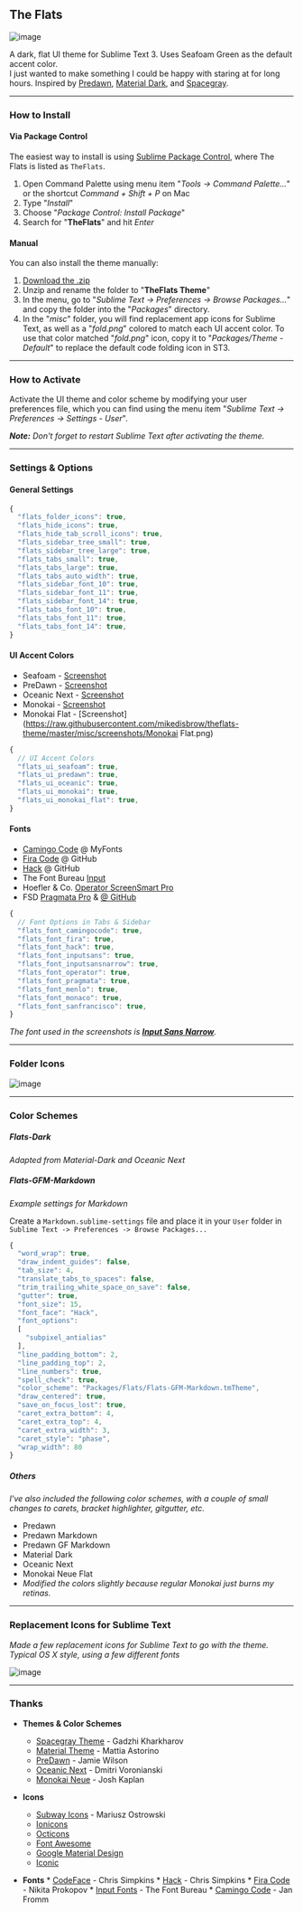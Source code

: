 ## The Flats

![image](https://raw.githubusercontent.com/mikedisbrow/theflats-theme/master/misc/screenshots/Seafoam.png)

A dark, flat UI theme for Sublime Text 3. Uses Seafoam Green as the default accent color.  
I just wanted to make something I could be happy with staring at for long hours.  Inspired by [Predawn](https://github.com/jamiewilson/predawn), [Material Dark](https://github.com/equinusocio/material-theme), and [Spacegray](https://github.com/kkga/spacegray).

***

### How to Install
#### Via Package Control
The easiest way to install is using [Sublime Package Control](https://packagecontrol.io), where The Flats is listed as `TheFlats`.

1. Open Command Palette using menu item "*Tools -> Command Palette...*" or the shortcut *Command + Shift + P* on Mac
2. Type "*Install*"
3. Choose "*Package Control: Install Package*"
4. Search for "**TheFlats**" and hit *Enter*

#### Manual

You can also install the theme manually:

1. [Download the .zip](https://github.com/mikedisbrow/theflats-theme/archive/master.zip)
2. Unzip and rename the folder to "**TheFlats Theme**"
3. In the menu, go to "*Sublime Text -> Preferences -> Browse Packages...*" and copy the folder into the "*Packages*" directory. 
4. In the "*misc*" folder, you will find replacement app icons for Sublime Text, as well as a "*fold.png*" colored to match each UI accent color.  To use that color matched "*fold.png*" icon, copy it to "*Packages/Theme - Default*" to replace the default code folding icon in ST3.

***

### How to Activate

Activate the UI theme and color scheme by modifying your user preferences file, which you can find using the menu item "*Sublime Text -> Preferences -> Settings - User*".

***Note:*** *Don't forget to restart Sublime Text after activating the theme.*

***

### Settings & Options
#### General Settings
```js
{
  "flats_folder_icons": true,
  "flats_hide_icons": true,
  "flats_hide_tab_scroll_icons": true,
  "flats_sidebar_tree_small": true,
  "flats_sidebar_tree_large": true,
  "flats_tabs_small": true,
  "flats_tabs_large": true,
  "flats_tabs_auto_width": true,
  "flats_sidebar_font_10": true,
  "flats_sidebar_font_11": true,
  "flats_sidebar_font_14": true,
  "flats_tabs_font_10": true,
  "flats_tabs_font_11": true,
  "flats_tabs_font_14": true,
}
```
#### UI Accent Colors
  * Seafoam - [Screenshot](https://raw.githubusercontent.com/mikedisbrow/theflats-theme/master/misc/screenshots/Seafoam.png)
  * PreDawn - [Screenshot](https://raw.githubusercontent.com/mikedisbrow/theflats-theme/master/misc/screenshots/Predawn.png)
  * Oceanic Next - [Screenshot](https://raw.githubusercontent.com/mikedisbrow/theflats-theme/master/misc/screenshots/Oceanic.png)
  * Monokai - [Screenshot](https://raw.githubusercontent.com/mikedisbrow/theflats-theme/master/misc/screenshots/Monokai.png)
  * Monokai Flat - [Screenshot](https://raw.githubusercontent.com/mikedisbrow/theflats-theme/master/misc/screenshots/Monokai Flat.png)

```js
{  
  // UI Accent Colors
  "flats_ui_seafoam": true,
  "flats_ui_predawn": true,
  "flats_ui_oceanic": true,
  "flats_ui_monokai": true,
  "flats_ui_monokai_flat": true,
}
```
#### Fonts
- [Camingo Code](https://www.myfonts.com/fonts/jan-fromm/camingo-code/ "MyFonts - Camingo Code") @ MyFonts
- [Fira Code](https://github.com/tonsky/FiraCode "Fira Code - GitHub") @ GitHub
- [Hack](https://github.com/chrissimpkins/Hack "Hack - GitHub") @ GitHub
- The Font Bureau [Input](http://input.fontbureau.com "Font Bureau Input Fonts")
- Hoefler & Co. [Operator ScreenSmart Pro](http://www.typography.com/fonts/operator/overview/ "Operator")
- FSD [Pragmata Pro](http://www.fsd.it/shop/fonts/pragmatapro "Pragmata Pro") & [@ GitHub](https://github.com/fabrizioschiavi/pragmatapro "Pragmata Pro GitHub")
```js
{
  // Font Options in Tabs & Sidebar
  "flats_font_camingocode": true,
  "flats_font_fira": true,
  "flats_font_hack": true,
  "flats_font_inputsans": true,
  "flats_font_inputsansnarrow": true,
  "flats_font_operator": true,
  "flats_font_pragmata": true,
  "flats_font_menlo": true,
  "flats_font_monaco": true,
  "flats_font_sanfrancisco": true,
}
```

*The font used in the screenshots is [__Input Sans Narrow__](http://input.fontbureau.com).*

***

### Folder Icons

![image](https://raw.githubusercontent.com/mikedisbrow/theflats-theme/master/misc/screenshots/Folders.png)

***
### Color Schemes
##### Flats-Dark
*Adapted from Material-Dark and Oceanic Next*

##### Flats-GFM-Markdown


_Example settings for Markdown_

Create a `Markdown.sublime-settings` file and place it in your `User` folder in `Sublime Text -> Preferences -> Browse Packages...`

```js
{
  "word_wrap": true,
  "draw_indent_guides": false,
  "tab_size": 4,
  "translate_tabs_to_spaces": false,
  "trim_trailing_white_space_on_save": false,
  "gutter": true,
  "font_size": 15,
  "font_face": "Hack",
  "font_options":
  [
    "subpixel_antialias"
  ],
  "line_padding_bottom": 2,
  "line_padding_top": 2,
  "line_numbers": true,
  "spell_check": true,
  "color_scheme": "Packages/Flats/Flats-GFM-Markdown.tmTheme",
  "draw_centered": true,
  "save_on_focus_lost": true,
  "caret_extra_bottom": 4,
  "caret_extra_top": 4,
  "caret_extra_width": 3,
  "caret_style": "phase",
  "wrap_width": 80
}
```

##### Others
*I've also included the following color schemes, with a couple of small changes to carets, bracket highlighter, gitgutter, etc.*

*  Predawn
*  Predawn Markdown
*  Predawn GF Markdown
*  Material Dark
*  Oceanic Next
*  Monokai Neue Flat
  *  *Modified the colors slightly because regular Monokai just burns my retinas.*

***

### Replacement Icons for Sublime Text

*Made a few replacement icons for Sublime Text to go with the theme. Typical OS X style, using a few different fonts*

![image](https://raw.githubusercontent.com/mikedisbrow/theflats-theme/master/misc/screenshots/app%20icons.png)

***

### Thanks
*  **Themes & Color Schemes**	
    * [Spacegray Theme](https://github.com/kkga/spacegray) - Gadzhi Kharkharov
	* [Material Theme](https://github.com/equinusocio/material-theme) - Mattia Astorino
	* [PreDawn](https://github.com/jamiewilson/predawn) - Jamie Wilson
	* [Oceanic Next](https://github.com/voronianski/oceanic-next-color-scheme) - Dmitri Voronianski
	* [Monokai Neue](https://github.com/josh-kaplan/sublime-monokai-neue) - Josh Kaplan

*	**Icons**
	* [Subway Icons](https://github.com/mariuszostrowski/subway) - Mariusz Ostrowski
	* [Ionicons](https://github.com/driftyco/ionicons/)
	* [Octicons](https://octicons.github.com/)
	* [Font Awesome](https://fortawesome.github.io/Font-Awesome/icons/)
	* [Google Material Design](https://design.google.com/icons/)
	* [Iconic](https://github.com/iconic/open-iconic)

*	 **Fonts**
	* [CodeFace](https://github.com/chrissimpkins/codeface) - Chris Simpkins
	* [Hack](https://github.com/chrissimpkins/Hack) - Chris Simpkins
	* [Fira Code](https://github.com/tonsky/FiraCode) - Nikita Prokopov
	* [Input Fonts](http://input.fontbureau.com) - The Font Bureau
	* [Camingo Code](https://www.myfonts.com/fonts/jan-fromm/camingo-code/) - Jan Fromm

